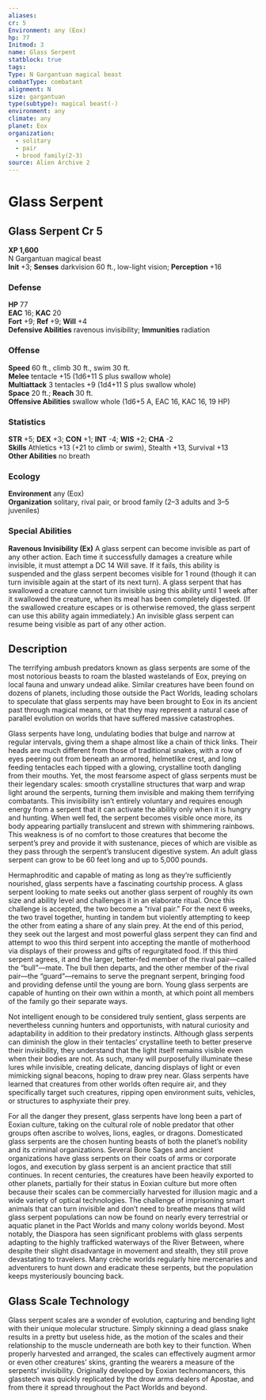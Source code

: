 ```yaml
---
aliases: 
cr: 5
Environment: any (Eox)
hp: 77
Initmod: 3
name: Glass Serpent
statblock: true
tags: 
Type: N Gargantuan magical beast
combatType: combatant
alignment: N
size: gargantuan
type(subtype): magical beast(-)
environment: any
climate: any
planet: Eox
organization:
  - solitary
  - pair
  - brood family(2-3)
source: Alien Archive 2
---
```


# Glass Serpent

## Glass Serpent Cr 5

**XP 1,600**  
N Gargantuan magical beast  
**Init** +3; **Senses** darkvision 60 ft., low-light vision; **Perception** +16  

### Defense

**HP** 77  
**EAC** 16; **KAC** 20  
**Fort** +9; **Ref** +9; **Will** +4  
**Defensive Abilities** ravenous invisibility; **Immunities** radiation  

### Offense

**Speed** 60 ft., climb 30 ft., swim 30 ft.  
**Melee** tentacle +15 (1d6+11 S plus swallow whole)  
**Multiattack** 3 tentacles +9 (1d4+11 S plus swallow whole)  
**Space** 20 ft.; **Reach** 30 ft.  
**Offensive Abilities** swallow whole (1d6+5 A, EAC 16, KAC 16, 19 HP)

### Statistics

**STR** +5; **DEX** +3; **CON** +1; **INT** -4; **WIS** +2; **CHA** -2  
**Skills** Athletics +13 (+21 to climb or swim), Stealth +13, Survival +13  
**Other Abilities** no breath

### Ecology

**Environment** any (Eox)  
**Organization** solitary, rival pair, or brood family (2–3 adults and 3–5 juveniles)

### Special Abilities

**Ravenous Invisibility (Ex)** A glass serpent can become invisible as part of any other action. Each time it successfully damages a creature while invisible, it must attempt a DC 14 Will save. If it fails, this ability is suspended and the glass serpent becomes visible for 1 round (though it can turn invisible again at the start of its next turn). A glass serpent that has swallowed a creature cannot turn invisible using this ability until 1 week after it swallowed the creature, when its meal has been completely digested. (If the swallowed creature escapes or is otherwise removed, the glass serpent can use this ability again immediately.) An invisible glass serpent can resume being visible as part of any other action.

## Description

The terrifying ambush predators known as glass serpents are some of the most notorious beasts to roam the blasted wastelands of Eox, preying on local fauna and unwary undead alike. Similar creatures have been found on dozens of planets, including those outside the Pact Worlds, leading scholars to speculate that glass serpents may have been brought to Eox in its ancient past through magical means, or that they may represent a natural case of parallel evolution on worlds that have suffered massive catastrophes.

Glass serpents have long, undulating bodies that bulge and narrow at regular intervals, giving them a shape almost like a chain of thick links. Their heads are much different from those of traditional snakes, with a row of eyes peering out from beneath an armored, helmetlike crest, and long feeding tentacles each tipped with a glowing, crystalline tooth dangling from their mouths. Yet, the most fearsome aspect of glass serpents must be their legendary scales: smooth crystalline structures that warp and wrap light around the serpents, turning them invisible and making them terrifying combatants. This invisibility isn’t entirely voluntary and requires enough energy from a serpent that it can activate the ability only when it is hungry and hunting. When well fed, the serpent becomes visible once more, its body appearing partially translucent and strewn with shimmering rainbows. This weakness is of no comfort to those creatures that become the serpent’s prey and provide it with sustenance, pieces of which are visible as they pass through the serpent’s translucent digestive system. An adult glass serpent can grow to be 60 feet long and up to 5,000 pounds.

Hermaphroditic and capable of mating as long as they’re sufficiently nourished, glass serpents have a fascinating courtship process. A glass serpent looking to mate seeks out another glass serpent of roughly its own size and ability level and challenges it in an elaborate ritual. Once this challenge is accepted, the two become a “rival pair.” For the next 6 weeks, the two travel together, hunting in tandem but violently attempting to keep the other from eating a share of any slain prey. At the end of this period, they seek out the largest and most powerful glass serpent they can find and attempt to woo this third serpent into accepting the mantle of motherhood via displays of their prowess and gifts of regurgitated food. If this third serpent agrees, it and the larger, better-fed member of the rival pair—called the “bull”—mate. The bull then departs, and the other member of the rival pair—the “guard”—remains to serve the pregnant serpent, bringing food and providing defense until the young are born. Young glass serpents are capable of hunting on their own within a month, at which point all members of the family go their separate ways.

Not intelligent enough to be considered truly sentient, glass serpents are nevertheless cunning hunters and opportunists, with natural curiosity and adaptability in addition to their predatory instincts. Although glass serpents can diminish the glow in their tentacles’ crystalline teeth to better preserve their invisibility, they understand that the light itself remains visible even when their bodies are not. As such, many will purposefully illuminate these lures while invisible, creating delicate, dancing displays of light or even mimicking signal beacons, hoping to draw prey near. Glass serpents have learned that creatures from other worlds often require air, and they specifically target such creatures, ripping open environment suits, vehicles, or structures to asphyxiate their prey.

For all the danger they present, glass serpents have long been a part of Eoxian culture, taking on the cultural role of noble predator that other groups often ascribe to wolves, lions, eagles, or dragons. Domesticated glass serpents are the chosen hunting beasts of both the planet’s nobility and its criminal organizations. Several Bone Sages and ancient organizations have glass serpents on their coats of arms or corporate logos, and execution by glass serpent is an ancient practice that still continues. In recent centuries, the creatures have been heavily exported to other planets, partially for their status in Eoxian culture but more often because their scales can be commercially harvested for illusion magic and a wide variety of optical technologies. The challenge of imprisoning smart animals that can turn invisible and don’t need to breathe means that wild glass serpent populations can now be found on nearly every terrestrial or aquatic planet in the Pact Worlds and many colony worlds beyond. Most notably, the Diaspora has seen significant problems with glass serpents adapting to the highly trafficked waterways of the River Between, where despite their slight disadvantage in movement and stealth, they still prove devastating to travelers. Many crèche worlds regularly hire mercenaries and adventurers to hunt down and eradicate these serpents, but the population keeps mysteriously bouncing back.

## Glass Scale Technology

Glass serpent scales are a wonder of evolution, capturing and bending light with their unique molecular structure. Simply skinning a dead glass snake results in a pretty but useless hide, as the motion of the scales and their relationship to the muscle underneath are both key to their function. When properly harvested and arranged, the scales can effectively augment armor or even other creatures’ skins, granting the wearers a measure of the serpents’ invisibility. Originally developed by Eoxian technomancers, this glasstech was quickly replicated by the drow arms dealers of Apostae, and from there it spread throughout the Pact Worlds and beyond.


